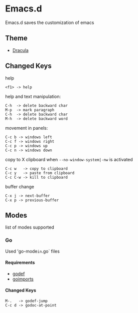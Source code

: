 # Emacs.d

Emacs.d saves the customization of emacs

## Theme

- [Dracula](https://draculatheme.com/emacs/)

## Changed Keys

help
```
<f1> -> help
```

help and text manipulation:
```
C-h  -> delete backward char
M-p  -> mark paragraph
C-h  -> delete backward char
M-h  -> delete backward word
```

movement in panels:
```
C-c b -> windows left
C-c f -> windows right
C-c p -> windows up
C-c n -> windows down
```

copy to X clipboard when `--no-window-system|-nw` is activated
```
C-c w   -> copy to clipboard
C-c y   -> paste from clipboard
C-c C-w -> kill to clipboard
```

buffer change
```
C-x j -> next-buffer
C-x p -> previous-buffer
```

## Modes

list of modes supported

### Go

Used 'go-mode` in `.go` files

#### Requirements

- [godef](github.com/rogpeppe/godef)
- [goimports](golang.org/x/tools/cmd/goimports)

#### Changed Keys
```
M-.   -> godef-jump
C-c d -> godoc-at-point
```
